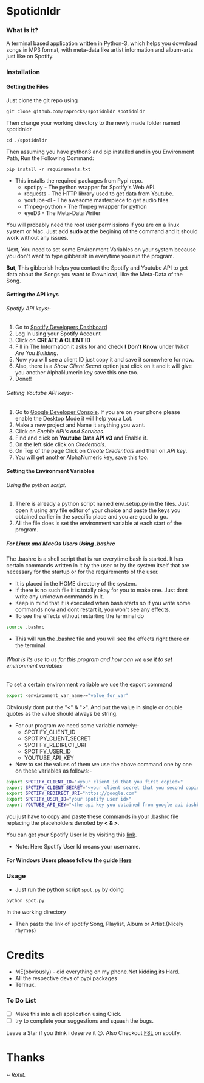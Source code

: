 # Spotidnldr
### What is it?
A terminal based application written in Python-3, which helps you download songs in MP3 format, with meta-data like artist information and album-arts just like on Spotify.
### Installation
#### Getting the Files
Just clone the git repo using 
```
git clone github.com/raprocks/spotidnldr spotidnldr
```

Then change your working directory to the newly made folder named spotidnldr
```
cd ./spotidnldr
```

Then assuming you have python3 and pip installed and in you Environment Path, Run the Following Command:
```
pip install -r requirements.txt
```

* This installs the required packages from Pypi repo.
  * spotipy - The python wrapper for Spotify's Web API.
  * requests - The HTTP library used to get data from Youtube.
  * youtube-dl - The awesome masterpiece to get audio files.
  * ffmpeg-python - The ffmpeg wrapper for python
  * eyeD3 - The Meta-Data Writer


You will probably need the root user permissions if you are on a linux system or Mac. Just add **sudo** at the begining of the command and it should work without any issues.

Next, You need to set some Environment Variables on your system because you don't want to type gibberish in everytime you run the program.

**But**, This gibberish helps you contact the Spotify and Youtube API to get data about the Songs you want to Download, like the Meta-Data of the Song.

#### Getting the API keys
###### Spotify API keys:-
1. Go to [Spotify Developers Dashboard](https://developer.spotify.com/dashboard/)
2. Log In using your Spotify Account
3. Click on **CREATE A CLIENT ID**
4. Fill in The Information it asks for and check **I Don't Know** under *What Are You Building*.
5. Now you will see a client ID just copy it and save it somewhere for now.
6. Also, there is a *Show Client Secret* option just click on it and it will give you another AlphaNumeric key save this one too.
7. Done!!
###### Getting Youtube API keys:-
1. Go to [Google Developer Console](https://console.developers.google.com/apis/dashboard). If you are on your phone please enable the Desktop Mode it will help you a Lot.
2. Make a new project and Name it anything you want.
3. Click on *Enable API's and Services*.
4. Find and click on **Youtube Data API v3** and Enable it.
5. On the left side click on *Credentials*.
6. On Top of the page Click on *Create Credentials* and then on *API key*.
7. You will get another AlphaNumeric key, save this too. 

#### Setting the Environment Variables
###### Using the python script. 
1. There is already a python script named env_setup.py in the files. Just open it using any file editor of your choice and paste the keys you obtained earlier in the specific place and you are good to go.
2. All the file does is set the environment variable at each start of the program.


##### **For Linux and MacOs Users** Using .bashrc
The .bashrc is a shell script that is run everytime bash is started. It has certain commands written in it by the user or by the system itself that are necessary for the startup or for the requirements of the user.
* It is placed in the HOME directory of the system. 
* If there is no such file it is totally okay for you to make one. Just dont write any unknown commands in it.
* Keep in mind that it is executed when bash starts so if you write some commands now and dont restart it, you won't see any effects.
* To see the effects eithout restarting the terminal do

```bash
source .bashrc
```

* This will run the .bashrc file and you will see the effects right there on the terminal.
###### What is its use to us for this program and how can we use it to set environment variables
To set a certain environment variable we use the export command
```bash
export <environment_var_name>="value_for_var"
```
Obviously dont put the "<" & ">".
And put the value in single or double quotes as the value should always be string.
  * For our program we need some variable namely:-
      * SPOTIFY_CLIENT_ID
      * SPOTIPY_CLIENT_SECRET
      * SPOTIFY_REDIRECT_URI
      * SPOTIFY_USER_ID
      * YOUTUBE_API_KEY
  * Now to set the values of them we use the above command one by one on these variables as follows:-
```bash
export SPOTIFY_CLIENT_ID="<your client id that you first copied>"
export SPOTIPY_CLIENT_SECRET="<your client secret that you second copied>"
export SPOTIFY_REDIRECT_URI="https://google.com"
export SPOTIFY_USER_ID="your spotify user id>"
export YOUTUBE_API_KEY="<the api key you obtained from google api dashboard>"
```
you just have to copy and paste these commands in your .bashrc file replacing the placeholders denoted by **< & >**.

You can get your Spotify User Id by visiting this [link](https://www.spotify.com/in/account/overview/). 
   * Note: Here Spotify User Id means your username.

#### **For Windows Users** please follow the guide [Here](https://www.computerhope.com/issues/ch000549.htm)

### Usage
* Just run the python script ```spot.py``` by doing
```bash
python spot.py
```
 In the working directory
* Then paste the link of spotify Song, Playlist, Album or Artist.(Nicely rhymes)

# Credits
* ME(obviously) - did everything on my phone.Not kidding.its Hard.
* All the respective devs of pypi packages
* Termux.

### To Do List
- [ ] Make this into a cli application using Click.
- [ ] try to complete your suggestions and squash the bugs.

Leave a Star if you think i deserve it 😉. Also Checkout [F8L](https://open.spotify.com/artist/6LkOho0r5aIaYkMtjWYDAz?si=O6FR6i9UT1WMpG7bYEBMpg) on spotify.
# Thanks
###### ~ Rohit.
